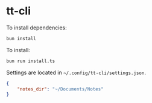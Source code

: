 # tt-cli

To install dependencies:

```bash
bun install
```

To install:

```bash
bun run install.ts
```

Settings are located in `~/.config/tt-cli/settings.json`.

```json
{
    "notes_dir": "~/Documents/Notes"
}
```
